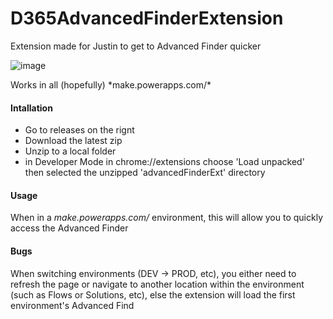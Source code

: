 # D365AdvancedFinderExtension
Extension made for Justin to get to Advanced Finder quicker

![image](https://github.com/user-attachments/assets/abedcd31-df43-42d1-826d-df599142ac96)

Works in all (hopefully) \*make.powerapps.com/\*


#### Intallation
- Go to releases on the rignt
- Download the latest zip
- Unzip to a local folder
- in Developer Mode in chrome://extensions choose 'Load unpacked' then selected the unzipped 'advancedFinderExt' directory

#### Usage
When in a *make.powerapps.com/* environment, this will allow you to quickly access the Advanced Finder


#### Bugs
When switching environments (DEV -> PROD, etc), you either need to refresh the page or navigate to another location within the environment (such as Flows or Solutions, etc), else the extension will load the first environment's Advanced Find
